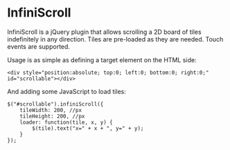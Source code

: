 InfiniScroll
============

InfiniScroll is a jQuery plugin that allows scrolling a 2D board of tiles
indefinitely in any direction. Tiles are pre-loaded as they are needed.
Touch events are supported.

Usage is as simple as defining a target element on the HTML side:

    <div style="position:absolute; top:0; left:0; bottom:0; right:0;" id="scrollable"></div>

And adding some JavaScript to load tiles:

    $("#scrollable").infiniScroll({
        tileWidth: 200, //px
        tileHeight: 200, //px
        loader: function(tile, x, y) {
            $(tile).text("x=" + x + ", y=" + y);
        }
    });

